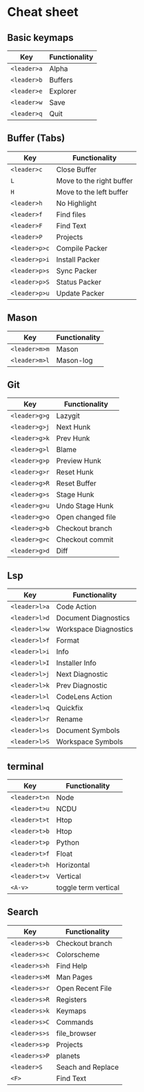 # Cheat sheet

## Basic keymaps

| Key         | Functionality |
| ----------- | ------------- |
| `<leader>a` | Alpha         |
| `<leader>b` | Buffers       |
| `<leader>e` | Explorer      |
| `<leader>w` | Save          |
| `<leader>q` | Quit          |

## Buffer (Tabs)

| Key           | Functionality            |
| ------------- | ------------------------ |
| `<leader>c`   | Close Buffer             |
| `L`           | Move to the right buffer |
| `H`           | Move to the left buffer  |
| `<leader>h`   | No Highlight             |
| `<leader>f`   | Find files               |
| `<leader>F`   | Find Text                |
| `<leader>P`   | Projects                 |
| `<leader>p>c` | Compile Packer           |
| `<leader>p>i` | Install Packer           |
| `<leader>p>s` | Sync Packer              |
| `<leader>p>S` | Status Packer            |
| `<leader>p>u` | Update Packer            |

## Mason

| Key           | Functionality |
| ------------- | ------------- |
| `<leader>m>m` | Mason         |
| `<leader>m>l` | Mason-log     |

## Git

| Key           | Functionality     |
| ------------- | ----------------- |
| `<leader>g>g` | Lazygit           |
| `<leader>g>j` | Next Hunk         |
| `<leader>g>k` | Prev Hunk         |
| `<leader>g>l` | Blame             |
| `<leader>g>p` | Preview Hunk      |
| `<leader>g>r` | Reset Hunk        |
| `<leader>g>R` | Reset Buffer      |
| `<leader>g>s` | Stage Hunk        |
| `<leader>g>u` | Undo Stage Hunk   |
| `<leader>g>o` | Open changed file |
| `<leader>g>b` | Checkout branch   |
| `<leader>g>c` | Checkout commit   |
| `<leader>g>d` | Diff              |

## Lsp

| Key           | Functionality         |
| ------------- | --------------------- |
| `<leader>l>a` | Code Action           |
| `<leader>l>d` | Document Diagnostics  |
| `<leader>l>w` | Workspace Diagnostics |
| `<leader>l>f` | Format                |
| `<leader>l>i` | Info                  |
| `<leader>l>I` | Installer Info        |
| `<leader>l>j` | Next Diagnostic       |
| `<leader>l>k` | Prev Diagnostic       |
| `<leader>l>l` | CodeLens Action       |
| `<leader>l>q` | Quickfix              |
| `<leader>l>r` | Rename                |
| `<leader>l>s` | Document Symbols      |
| `<leader>l>S` | Workspace Symbols     |

## terminal

| Key           | Functionality        |
| ------------- | -------------------- |
| `<leader>t>n` | Node                 |
| `<leader>t>u` | NCDU                 |
| `<leader>t>t` | Htop                 |
| `<leader>t>b` | Htop                 |
| `<leader>t>p` | Python               |
| `<leader>t>f` | Float                |
| `<leader>t>h` | Horizontal           |
| `<leader>t>v` | Vertical             |
| `<A-v>`       | toggle term vertical |

## Search

| Key           | Functionality     |
| ------------- | ----------------- |
| `<leader>s>b` | Checkout branch   |
| `<leader>s>c` | Colorscheme       |
| `<leader>s>h` | Find Help         |
| `<leader>s>M` | Man Pages         |
| `<leader>s>r` | Open Recent File  |
| `<leader>s>R` | Registers         |
| `<leader>s>k` | Keymaps           |
| `<leader>s>C` | Commands          |
| `<leader>s>s` | file_browser      |
| `<leader>s>p` | Projects          |
| `<leader>s>P` | planets           |
| `<leader>S`   | Seach and Replace |
| `<F>`         | Find Text         |
